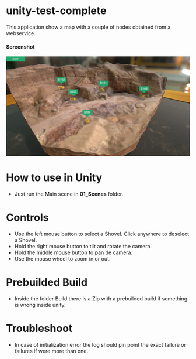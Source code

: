 # unity-test-complete

This application show a map with a couple of nodes obtained from a webservice.

#### Screenshot
![Example](https://github.com/ZoserLock/unity-test-complete/raw/main/Images/image.png)

# How to use in Unity

* Just run the Main scene in **01_Scenes** folder.

# Controls

* Use the left mouse button to select a Shovel. Click anywhere to deselect a Shovel.
* Hold the right mouse button to tilt and rotate the camera.
* Hold the middle mouse button to pan de camera.
* Use the mouse wheel to zoom in or out.

# Prebuilded Build

* Inside the folder Build there is a Zip with a prebuilded build if something is wrong inside unity.

# Troubleshoot

* In case of initialization error the log should pin point the exact failure or failures if were more than one.

